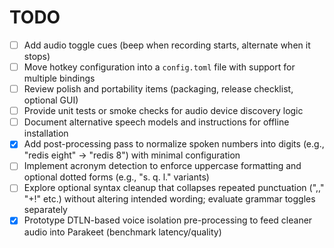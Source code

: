 # TODO

- [ ] Add audio toggle cues (beep when recording starts, alternate when it stops)
- [ ] Move hotkey configuration into a `config.toml` file with support for multiple bindings
- [ ] Review polish and portability items (packaging, release checklist, optional GUI)
- [ ] Provide unit tests or smoke checks for audio device discovery logic
- [ ] Document alternative speech models and instructions for offline installation
- [x] Add post-processing pass to normalize spoken numbers into digits (e.g., "redis eight" -> "redis 8") with minimal configuration
- [ ] Implement acronym detection to enforce uppercase formatting and optional dotted forms (e.g., "s. q. l." variants)
- [ ] Explore optional syntax cleanup that collapses repeated punctuation (",," "+!" etc.) without altering intended wording; evaluate grammar toggles separately
- [x] Prototype DTLN-based voice isolation pre-processing to feed cleaner audio into Parakeet (benchmark latency/quality)
